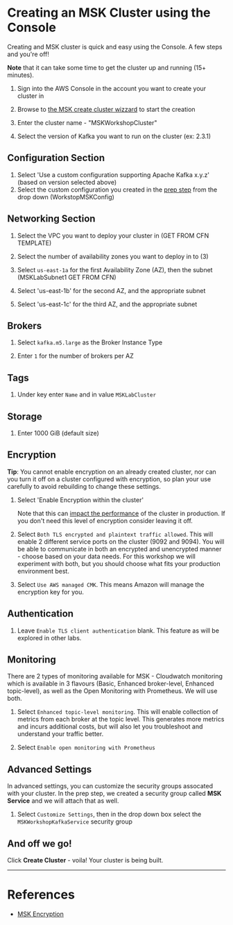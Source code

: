 # Creating an MSK Cluster using the Console

Creating and MSK cluster is quick and easy using the Console.  A few steps and you're off!

**Note** that it can take some time to get the cluster up and running (15+ minutes).


1. Sign into the AWS Console in the account you want to create your cluster in

1. Browse to [the MSK create cluster wizzard](https://console.aws.amazon.com/msk/home?region=us-east-1#/cluster/create) to start the creation

1. Enter the cluster name - "MSKWorkshopCluster"
1. Select the version of Kafka you want to run on the cluster (ex: 2.3.1)

## Configuration Section
1. Select 'Use a custom configuration supporting Apache Kafka x.y.z' (based on version selected above)
1. Select the custom configuration you created in the [prep step](/modules/clustercreation/prep.md) from the drop down (WorkstopMSKConfig)

## Networking Section

1. Select the VPC you want to deploy your cluster in (GET FROM CFN TEMPLATE)

1. Select the number of availability zones you want to deploy in to (3)
1. Select `us-east-1a` for the first Availability Zone (AZ), then the subnet (MSKLabSubnet1 GET FROM CFN)
1. Select 'us-east-1b' for the second AZ, and the appropriate subnet
1. Select 'us-east-1c' for the third AZ, and the appropriate subnet

## Brokers

1. Select `kafka.m5.large` as the Broker Instance Type

1. Enter `1` for the number of brokers per AZ

## Tags

1. Under key enter `Name` and in value `MSKLabCluster`

## Storage

1. Enter 1000 GiB (default size)

## Encryption

**Tip**: You cannot enable encryption on an already created cluster, nor can you turn it off on a cluster configured with encryption, so plan your use carefully to avoid rebuilding to change these settings.

1. Select 'Enable Encryption within the cluster'

    Note that this can [impact the performance](https://docs.aws.amazon.com/msk/latest/developerguide/msk-encryption.html) of the cluster in production.  If you don't need this level of encryption consider leaving it off.

1. Select `Both TLS encrypted and plaintext traffic allowed`.  This will enable 2 different service ports on the cluster (9092 and 9094).  You will be able to communicate in both an encrypted and unencrypted manner - choose based on your data needs.  For this workshop we will experiment with both, but you should choose what fits your production environment best.  

1. Select `Use AWS managed CMK`.  This means Amazon will manage the encryption key for you.

## Authentication

1. Leave `Enable TLS client authentication` blank.  This feature as will be explored in other labs.

## Monitoring

There are 2 types of monitoring available for MSK - Cloudwatch monitoring which is available in 3 flavours (Basic, Enhanced broker-level, Enhanced topic-level), as well as the Open Monitoring with Prometheus.  We will use both.

1. Select `Enhanced topic-level monitoring`.  This will enable collection of metrics from each broker at the topic level.  This generates more metrics and incurs additional costs, but will also let you troubleshoot and understand your traffic better.

1. Select `Enable open monitoring with Prometheus`

## Advanced Settings

In advanced settings, you can customize the security groups assocated with your cluster.  In the prep step, we created a security group called **MSK Service** and we will attach that as well.

1. Select `Customize Settings`, then in the drop down box select the `MSKWorkshopKafkaService` security group

## And off we go!

Click **Create Cluster** - voila!  Your cluster is being built.


---
# References

* [MSK Encryption](https://docs.aws.amazon.com/msk/latest/developerguide/msk-encryption.html)


